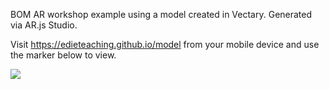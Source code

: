 BOM AR workshop example using a model created in Vectary. Generated via AR.js Studio. 

Visit https://edieteaching.github.io/model from your mobile device and use the marker below to view. 

<img src="https://github.com/edieteaching/model/blob/main/model.png">
